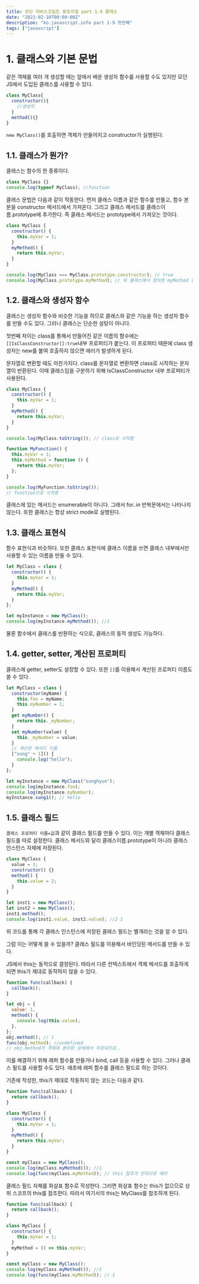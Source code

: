 ```yaml
---
title: 모던 자바스크립트 튜토리얼 part 1.9 클래스
date: "2023-02-10T00:00:00Z"
description: "ko.javascript.info part 1-9 첫번째"
tags: ["javascript"]
---
```


# 1. 클래스와 기본 문법

같은 객체를 여러 개 생성할 때는 앞에서 배운 생성자 함수를 사용할 수도 있지만 모던 JS에서 도입된 클래스를 사용할 수 있다.

```js
class MyClass{
  constructor(){
    //생성자
  }
  method(){}
}
```

`new MyClass()`를 호출하면 객체가 만들어지고 constructor가 실행된다.

## 1.1. 클래스가 뭔가?

클래스는 함수의 한 종류이다. 

```js
class MyClass {}
console.log(typeof MyClass); //function
```

클래스 문법은 다음과 같이 작동한다. 먼저 클래스 이름과 같은 함수를 만들고, 함수 본문을 constructor 메서드에서 가져온다. 그리고 클래스 메서드를 클래스이름.prototype에 추가한다. 즉 클래스 메서드는 prototype에서 가져오는 것이다.

```js
class MyClass {
  constructor() {
    this.myVar = 1;
  }
  myMethod() {
    return this.myVar;
  }
}

console.log(MyClass === MyClass.prototype.constructor); // true
console.log(MyClass.prototype.myMethod); // 위 클래스에서 정의한 myMethod 함수 내용
```

## 1.2. 클래스와 생성자 함수

클래스는 생성자 함수와 비슷한 기능을 하므로 클래스와 같은 기능을 하는 생성자 함수를 만들 수도 있다. 그러나 클래스는 단순한 설탕이 아니다.

첫번째 차이는 class를 통해서 만들어진 같은 이름의 함수에는 `[[IsClassConstructor]]:true`내부 프로퍼티가 붙는다. 이 프로퍼티 때문에 class 생성자는 new를 붙여 호출하지 않으면 에러가 발생하게 된다.

문자열로 변환할 때도 마찬가지다. class를 문자열로 변환하면 class로 시작하는 문자열이 반환된다. 이때 클래스임을 구분하기 위해 IsClassConstructor 내부 프로퍼티가 사용된다.

```js
class MyClass {
  constructor() {
    this.myVar = 1;
  }
  myMethod() {
    return this.myVar;
  }
}

console.log(MyClass.toString()); // class로 시작함

function MyFunction() {
  this.myVar = 1;
  this.myMethod = function () {
    return this.myVar;
  };
}

console.log(MyFunction.toString());
// function으로 시작함
```

클래스에 있는 메서드는 enumerable이 아니다. 그래서 for..in 반복문에서는 나타나지 않는다. 또한 클래스는 항상 strict mode로 실행된다.

## 1.3. 클래스 표현식

함수 표현식과 비슷하다. 또한 클래스 표현식에 클래스 이름을 쓰면 클래스 내부에서만 사용할 수 있는 이름을 만들 수 있다.

```js
let MyClass = class {
  constructor() {
    this.myVar = 1;
  }
  myMethod() {
    return this.myVar;
  }
};

let myInstance = new MyClass();
console.log(myInstance.myMethod()); //1
```

물론 함수에서 클래스를 반환하는 식으로, 클래스의 동적 생성도 가능하다.

## 1.4. getter, setter, 계산된 프로퍼티

클래스에 getter, setter도 설정할 수 있다. 또한 `[]`를 이용해서 계산된 프로퍼티 이름도 쓸 수 있다.

```js
let MyClass = class {
  constructor(myName) {
    this.foo = myName;
    this.myNumber = 1;
  }
  get myNumber() {
    return this._myNumber;
  }
  set myNumber(value) {
    this._myNumber = value;
  }
  // 계산된 메서드 이름
  ["sung" + 1]() {
    console.log("hello");
  }
};

let myInstance = new MyClass("sunghyun");
console.log(myInstance.foo);
console.log(myInstance.myNumber);
myInstance.sung1(); // hello
```

## 1.5. 클래스 필드

`클래스 프로퍼티 이름=값`과 같이 클래스 필드를 만들 수 있다. 이는 개별 객체마다 클래스 필드를 따로 설정한다. 클래스 메서드와 달리 클래스이름.prototype이 아니라 클래스 인스턴스 자체에 저장된다.

```js
class MyClass {
  value = 1;
  constructor() {}
  method() {
    this.value = 2;
  }
}

let inst1 = new MyClass();
let inst2 = new MyClass();
inst1.method();
console.log(inst1.value, inst2.value); //2 1
```

위 코드를 통해 각 클래스 인스턴스에 저장된 클래스 필드는 별개라는 것을 알 수 있다.

그럼 이는 어떻게 쓸 수 있을까? 클래스 필드를 이용해서 바인딩된 메서드를 만들 수 있다.

JS에서 this는 동적으로 결정된다. 따라서 다른 컨텍스트에서 객체 메서드를 호출하게 되면 this가 제대로 동작하지 않을 수 있다.

```js
function func(callback) {
  callback();
}

let obj = {
  value: 1,
  method() {
    console.log(this.value);
  },
};
obj.method(); // 1
func(obj.method); //undefined
// obj.method가 객체와 분리된 상태에서 저장되므로..
```

이를 해결하기 위해 래퍼 함수를 만들거나 bind, call 등을 사용할 수 있다. 그러나 클래스 필드를 사용할 수도 있다. 애초에 래퍼 함수를 클래스 필드로 하는 것이다.

기존에 작성한, this가 제대로 작동하지 않는 코드는 다음과 같다.

```js
function func(callback) {
  return callback();
}

class MyClass {
  constructor() {
    this.myVar = 1;
  }
  myMethod() {
    return this.myVar;
  }
}

const myClass = new MyClass();
console.log(myClass.myMethod()); //1
console.log(func(myClass.myMethod)); // this 참조가 안되므로 에러
```

클래스 필드 자체를 화살표 함수로 작성한다. 그러면 화살표 함수는 this가 없으므로 상위 스코프의 this를 참조한다. 따라서 여기서의 this는 MyClass를 참조하게 된다.

```js
function func(callback) {
  return callback();
}

class MyClass {
  constructor() {
    this.myVar = 1;
  }
  myMethod = () => this.myVar;
}

const myClass = new MyClass();
console.log(myClass.myMethod()); //1
console.log(func(myClass.myMethod)); // 1
```